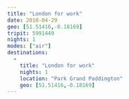 ```yaml
---
title: "London for work"
date: 2010-04-29
geo: [51.51416,-0.18169]
tripit: 5991449
nights: 1
modes: ["air"]
destinations:
  -
    title: "London for work"
    nights: 1
    location: "Park Grand Paddington"
    geo: [51.51416,-0.18169]
---
```



